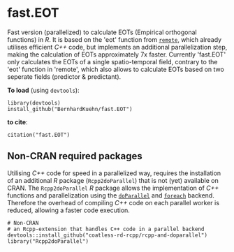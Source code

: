# fast.EOT
Fast version (parallelized) to calculate EOTs (Empirical orthogonal functions) in _R_.
It is based on the 'eot' function from [`remote`](https://cran.r-project.org/package=remote), 
which already utilises efficient _C++_ code, but implements an additional parallelization step,
making the calculation of EOTs approximately 7x faster. Currently 'fast.EOT' only calculates 
the EOTs of a single spatio-temporal field, contrary to the 'eot' function in 'remote', which 
also allows to calculate EOTs based on two seperate fields (predictor & predictant). 

**To load** (using `devtools`):
```
library(devtools)
install_github("BernhardKuehn/fast.EOT")
```

**to cite**:
```
citation("fast.EOT")
```

## Non-CRAN required packages

Utilising _C++_ code for speed in a parallelized way, requires the installation 
of an additional _R_ package (`Rcpp2doParallel`) that is not (yet) available on CRAN. 
The `Rcpp2doParallel` _R_ package allows the implementation of _C++_
functions and parallelization using the [`doParallel`](https://cran.r-project.org/package=doParallel)
and [`foreach`](https://cran.r-project.org/package=foreach) backend. Therefore the overhead of compiling _C++_ 
code on each parallel worker is reduced, allowing a faster code execution. 

```{r}
# Non-CRAN
# an Rcpp-extension that handles C++ code in a parallel backend
devtools::install_github("coatless-rd-rcpp/rcpp-and-doparallel")
library("Rcpp2doParallel")
```
